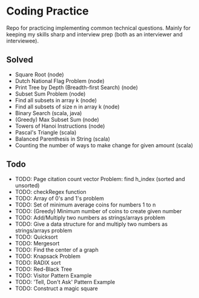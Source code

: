 # Coding Practice

Repo for practicing implementing common technical questions. Mainly for keeping my skills sharp and interview prep (both as an interviewer and interviewee).

## Solved

* Square Root (node)
* Dutch National Flag Problem (node)
* Print Tree by Depth (Breadth-first Search) (node)
* Subset Sum Problem (node)
* Find all subsets in array k (node)
* Find all subsets of size n in array k (node)
* Binary Search (scala, java)
* (Greedy) Max Subset Sum (node)
* Towers of Hanoi Instructions (node)
* Pascal's Triangle (scala)
* Balanced Parenthesis in String (scala)
* Counting the number of ways to make change for given amount (scala)

## Todo

* TODO: Page citation count vector Problem: find h_index (sorted and unsorted)
* TODO: checkRegex function
* TODO: Array of 0's and 1's problem
* TODO: Set of minimum average coins for numbers 1 to n 
* TODO: (Greedy) Minimum number of coins to create given number
* TODO: Add/Multiply two numbers as strings/arrays problem
* TODO: Give a data structure for and multiply two numbers as strings/arrays problem
* TODO: Quicksort
* TODO: Mergesort
* TODO: Find the center of a graph
* TODO: Knapsack Problem
* TODO: RADIX sort
* TODO: Red-Black Tree
* TODO: Visitor Pattern Example
* TODO: 'Tell, Don't Ask' Pattern Example
* TODO: Construct a magic square
